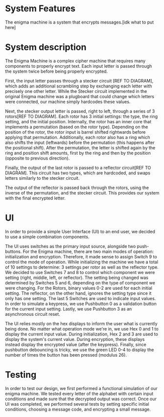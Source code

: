 # System Features

The enigma machine is a system that encrypts messages.[idk what to put here]

# System description

The Enigma Machine is a complex cipher machine that requires many components to properly encrypt text. Each input letter is passed through the system twice before being properly encrypted.

First, the input letter passes through a stecker circuit [REF TO DIAGRAM], which adds an additional scrambling step by exchanging each letter with precisely one other letter. While the Stecker circuit implemented in the original Enigma machine was a plugboard that could change which letters were connected, our machine simply hardcodes these values.

Next, the stecker output letter is passed, right to left, through a series of 3 rotors[REF TO DIAGRAM]. Each rotor has 3 initial settings: the type, the ring setting, and the initial position. Internally, the rotor has an inner core that implements a permutation (based on the rotor type). Depending on the position of the rotor, the rotor input is barrel shifted rightwards before applying that permutation. Additionally, each rotor also has a ring which also shifts the input (leftwards) before the permutation (this happens after the positional shift). After the permutation, the letter is shifted again by the ring and position shift amounts, first by the ring and then by the position (opposite to previous direction).

Finally, the output of the last rotor is passed to a reflector circuit[REF TO DIAGRAM]. This circuit has two types, which are hardcoded, and swaps letters similarly to the stecker circuit.

The output of the reflector is passed back through the rotors, using the inverse of the permutation, and the stecker circuit. This provides our system with the final encrypted letter.

# UI

In order to provide a simple User Interface (UI) to an end user, we decided to use a simple combination components.

The UI uses switches as the primary input source, alongside two push-buttons. For the Enigma machine, there are two main modes of operation: initialization and encryption. Therefore, it made sense to assign Switch 9 to control the mode of operation. While initializing the machine we have a total of 10 settings to determine: 3 settings per rotor as well as the reflector type. We decided to use Switches 7 and 8 to control which component we were setting (right, middle, left, or reflector). The setting being changed was determined by Switches 5 and 6, depending on the type of component we were changing. For the Rotors, binary values 0-2 are used for each initial setting. The reflector, on the other hand, ignores the setting type since it only has one setting. The last 5 Switches are used to indicate input values. In order to simulate a keypress, we use Pushbutton 0 as a validation button for the current input setting. Lastly, we use Pushbutton 3 as an asynchronous circuit reset.

The UI relies mostly on the hex displays to inform the user what is currently being done. No matter what operation mode we're in, we use Hex 0 and 1 to display the current input value. During initialization, Hex 2 and 3 are used to display the system's current value. During encryption, these displays instead display the encrypted value (after the keypress). Finally, since pushbutton debouncing is tricky, we use the green LED 0-4 to display the number of times the button has been pressed (modulus 26).

# Testing

In order to test our design, we first performed a functional simulation of our enigma machine. We tested every letter of the alphabet with certain input conditions and made sure that the decrypted output was correct. Once our UI was completed, we performed several tests by setting specific initial conditions, choosing a message code, and encrypting a small message.

